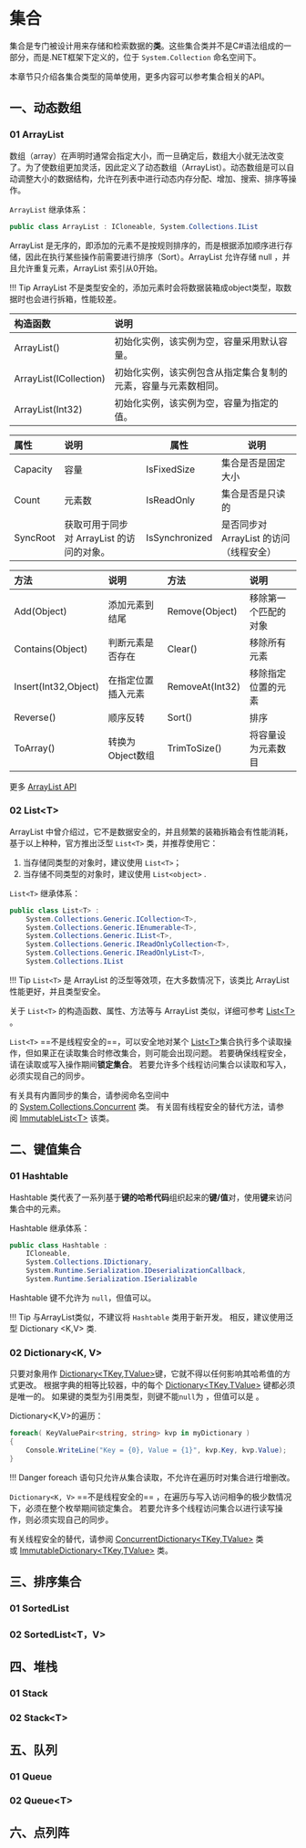 # 集合
集合是专门被设计用来存储和检索数据的**类**。这些集合类并不是C#语法组成的一部分，而是.NET框架下定义的，位于 `System.Collection` 命名空间下。

本章节只介绍各集合类型的简单使用，更多内容可以参考集合相关的API。

## 一、动态数组

### 01 ArrayList
数组（array）在声明时通常会指定大小，而一旦确定后，数组大小就无法改变了。为了使数组更加灵活，因此定义了动态数组（ArrayList）。动态数组是可以自动调整大小的数据结构，允许在列表中进行动态内存分配、增加、搜索、排序等操作。

`ArrayList` 继承体系：
```csharp
public class ArrayList : ICloneable, System.Collections.IList
```

ArrayList 是无序的，即添加的元素不是按规则排序的，而是根据添加顺序进行存储，因此在执行某些操作前需要进行排序（Sort）。ArrayList 允许存储 null ，并且允许重复元素，ArrayList 索引从0开始。

!!! Tip
	ArrayList 不是类型安全的，添加元素时会将数据装箱成object类型，取数据时也会进行拆箱，性能较差。

| 构造函数               | 说明                                                                             |
|:---------------------- |:-------------------------------------------------------------------------------- |
| ArrayList()            | 初始化实例，该实例为空，容量采用默认容量。                                         |
| ArrayList(ICollection) | 初始化实例，该实例包含从指定集合复制的元素，容量与元素数相同。 |
| ArrayList(Int32)       | 初始化实例，该实例为空，容量为指定的值。|                                                                                 |

| 属性           | 说明                                      | 属性 | 说明 | 
|:-------------- |:----------------------------------------- | ---- | ---- |
| Capacity       | 容量                                      |  IsFixedSize    | 集合是否是固定大小      |
| Count          | 元素数                                    |     IsReadOnly     | 集合是否是只读的              |
| SyncRoot       | 获取可用于同步对 ArrayList 的访问的对象。 |    IsSynchronized | 是否同步对 ArrayList 的访问（线程安全）  |

| 方法                 | 说明               | 方法            | 说明                 |
|:-------------------- |:------------------ |:--------------- |:-------------------- |
| Add(Object)          | 添加元素到结尾     | Remove(Object)  | 移除第一个匹配的对象 |
| Contains(Object)     | 判断元素是否存在   | Clear()         | 移除所有元素         |
| Insert(Int32,Object) | 在指定位置插入元素 | RemoveAt(Int32) | 移除指定位置的元素   |
| Reverse()            | 顺序反转           | Sort()          | 排序                 |
| ToArray()            | 转换为Object数组   | TrimToSize()      | 将容量设为元素数目|                     |
更多 [ArrayList API](https://learn.microsoft.com/zh-cn/dotnet/api/system.collections.arraylist?view=net-7.0 ) 

### 02 List<T\>

ArrayList 中曾介绍过，它不是数据安全的，并且频繁的装箱拆箱会有性能消耗，基于以上种种，官方推出泛型 `List<T>` 类，并推荐使用它：
1. 当存储同类型的对象时，建议使用 `List<T>`；
2. 当存储不同类型的对象时，建议使用 `List<object>` .

`List<T>` 继承体系：
```csharp
public class List<T> : 
	System.Collections.Generic.ICollection<T>, 
	System.Collections.Generic.IEnumerable<T>, 
	System.Collections.Generic.IList<T>, 
	System.Collections.Generic.IReadOnlyCollection<T>, 
	System.Collections.Generic.IReadOnlyList<T>, 
	System.Collections.IList
```

!!! Tip
	`List<T>` 是 ArrayList 的泛型等效项，在大多数情况下，该类比 ArrayList 性能更好，并且类型安全。

关于 `List<T>` 的构造函数、属性、方法等与 ArrayList 类似，详细可参考 [List<T\>](https://learn.microsoft.com/zh-cn/dotnet/api/system.collections.generic.list-1?view=net-7.0 ) 。

`List<T>` ==不是线程安全的==，可以安全地对某个 [List<T\>](https://learn.microsoft.com/zh-cn/dotnet/api/system.collections.generic.list-1?view=net-7.0)集合执行多个读取操作，但如果正在读取集合时修改集合，则可能会出现问题。 
若要确保线程安全，请在读取或写入操作期间**锁定集合**。 
若要允许多个线程访问集合以读取和写入，必须实现自己的同步。

有关具有内置同步的集合，请参阅命名空间中的 [System.Collections.Concurrent](https://learn.microsoft.com/zh-cn/dotnet/api/system.collections.concurrent?view=net-7.0) 类。 有关固有线程安全的替代方法，请参阅 [ImmutableList<T\>](https://learn.microsoft.com/zh-cn/dotnet/api/system.collections.immutable.immutablelist-1?view=net-7.0) 该类。

## 二、键值集合
### 01 Hashtable
Hashtable 类代表了一系列基于**键的哈希代码**组织起来的**键/值**对，使用**键**来访问集合中的元素。

Hashtable 继承体系：
```csharp
public class Hashtable : 
	ICloneable, 
	System.Collections.IDictionary,
	System.Runtime.Serialization.IDeserializationCallback,
	System.Runtime.Serialization.ISerializable
```

Hashtable 键不允许为 `null`，但值可以。

!!! Tip
	与ArrayList类似，不建议将 `Hashtable` 类用于新开发。 相反，建议使用泛型 Dictionary <K,V> 类.

### 02 Dictionary<K, V\>
只要对象用作 [Dictionary<TKey,TValue>](https://learn.microsoft.com/zh-cn/dotnet/api/system.collections.generic.dictionary-2?view=net-7.0)键，它就不得以任何影响其哈希值的方式更改。 根据字典的相等比较器，中的每个 [Dictionary<TKey,TValue>](https://learn.microsoft.com/zh-cn/dotnet/api/system.collections.generic.dictionary-2?view=net-7.0) 键都必须是唯一的。 如果键的类型为引用类型，则键不能`null`为 ，但值可以是 。

Dictionary<K,V\>的遍历：
```csharp
foreach( KeyValuePair<string, string> kvp in myDictionary )
{
    Console.WriteLine("Key = {0}, Value = {1}", kvp.Key, kvp.Value);
}
```

!!! Danger
	foreach 语句只允许从集合读取，不允许在遍历时对集合进行增删改。

`Dictionary<K, V>` ==不是线程安全的== ，在遍历与写入访问相争的极少数情况下，必须在整个枚举期间锁定集合。 若要允许多个线程访问集合以进行读写操作，则必须实现自己的同步。

有关线程安全的替代，请参阅 [ConcurrentDictionary<TKey,TValue>](https://learn.microsoft.com/zh-cn/dotnet/api/system.collections.concurrent.concurrentdictionary-2?view=net-7.0) 类或 [ImmutableDictionary<TKey,TValue>](https://learn.microsoft.com/zh-cn/dotnet/api/system.collections.immutable.immutabledictionary-2?view=net-7.0) 类。

## 三、排序集合
### 01 SortedList

### 02 SortedList<T，V\>


## 四、堆栈
### 01 Stack

### 02 Stack<T\>

## 五、队列
### 01 Queue

### 02 Queue<T\>


## 六、点列阵



